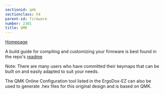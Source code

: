 ```yaml
---
sectionid: qmk
sectionclass: h4
parent-id: firmware
number: 2301
title: QMK
---
```

[Homepage](http://qmk.fm/keyboards/ergodox/)

A build guide for compiling and customizing your firmware is best found in the repo's [readme](https://github.com/jackhumbert/qmk_firmware)

Note: There are many users who have committed their keymaps that can be built on and easily adapted to suit your needs.

The QMK Online Configuration tool listed in the ErgoDox-EZ can also be used to generate .hex files for this original design and is based on QMK.
